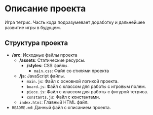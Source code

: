 # Описание проекта
Игра тетрис. Часть кода подразумевает доработку и дальнейшее развитие игры в будущем.
## Структура проекта
* <b>/src</b>: Исходные файлы проекта
    * <b>/assets</b>: Статические ресурсы.
        * <b>/styles</b>: CSS файлы.
            * <code>main.css</code>: Файл со стилями проекта
    * <b>/js</b>: JavaScript файлы.
      * <code>main.js</code>: Файл с основной логикой проекта.
      * <code>board.js</code>: Файл с классом для работы с игровым полем.
      * <code>piece.js</code>: Файл с классом для работы с фигурой тетриса.
      * <code>constants.js</code>: Файл с константами.
    * <code>index.html</code>: Главный HTML файл.
* <code>README.md</code>: Данный файл с описанием проекта.
